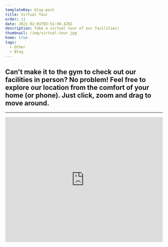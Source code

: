 ```yaml
---
templateKey: blog-post
title: Virtual Tour
order: 11
date: 2021-02-01T05:51:50.428Z
description: Take a virtual tour of our facilities!
thumbnail: /img/virtual-tour.jpg
home: true
tags:
  - Other
  - Blog
---
```




## Can't make it to the gym to check out our facilities in person? No problem! Feel free to explore our location from the comfort of your home (or phone). Just click, zoom and drag to move around.




---





<iframe width="100%" height="400" src="https://tour.metareal.com/apps/player?asset=31e6f748-70d1-414b-9653-8d6026ad491e" frameborder="0" allow="xr-spatial-tracking; accelerometer; magnetometer; gyroscope" allowvr="yes" allowfullscreen="yes"></iframe>
